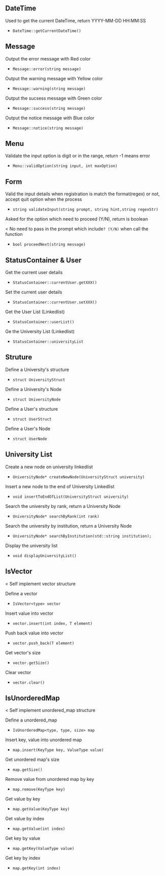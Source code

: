 ## DateTime

Used to get the current DateTime, return YYYY-MM-DD HH:MM:SS

- `DateTime::getCurrentDateTime()`


## Message

Output the error message with Red color

- `Message::error(string message)`

Output the warning message with Yellow color

- `Message::warning(string message)`

Output the sucsess message with Green color

- `Message::success(string message)`

Output the notice message with Blue color

- `Message::notice(string message)`


## Menu

Validate the input option is digit or in the range, return -1 means error

- `Menu::validOption(string input, int maxOption)`


## Form

Valid the input details when registration is match the format(regex) or not, accept quit option when the process

- `string validateInput(string prompt, string hint,string regexStr) `

Asked for the option which need to proceed (Y/N), return is boolean

< No need to pass in the prompt which include`? (Y/N)` when call the function

- `bool proceedNext(string message) `


## StatusContainer & User

Get the current user details

- `StatusContainer::currentUser.getXXX()`

Set the current user details

- `StatusContainer::currentUser.setXXX()`

Get the User List (Linkedlist)

- `StatusContainer::userList()`

Ge the University List (Linkedlist)

- `StatusContainer::universityList`


## Struture

Define a University's structure

- `struct UniversityStruct`

Define a University's Node

- `struct UniversityNode`

Define a User's structure

- `struct UserStruct`

Define a User's Node

- `struct UserNode`


## University List

Create a new node on university linkedlist

- `UniversityNode* createNewNode(UniversityStruct university)`

Insert a new node to the end of University Linkedlist

- `void insertToEndOfList(UniversityStruct university)`

Search the university by rank, return a University Node

- `UniversityNode* searchByRank(int rank)`

Search the university by institution, return a University Node

- `UniversityNode* searchByInstitution(std::string institution);`

Display the university list

- `void displayUniversityList()`


## IsVector 

< Self implement vector structure

Define a vector

- `IsVector<type> vector`

Insert value into vector

- `vector.insert(int index, T element)`

Push back value into vector

- `vector.push_back(T element)`

Get vector's size

- `vector.getSize()`

Clear vector

- `vector.clear()`


## IsUnorderedMap

< Self implement unordered_map structure

Define a unordered_map

- `IsUnorderedMap<type, type, size> map`

Insert key, value into unordered map

- `map.insert(KeyType key, ValueType value)`

Get unordered map's size

- `map.getSize()`

Remove value from unordered map by key

- `map.remove(KeyType key)`

Get value by key

- `map.getValue(KeyType key)`

Get value by index

- `map.getValue(int index)`

Get key by value

- `map.getKey(ValueType value)`

Get key by index

- `map.getKey(int index)`
